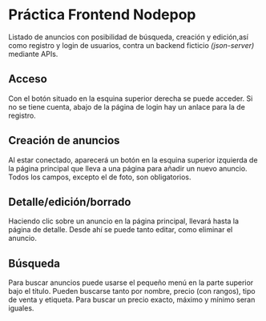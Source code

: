 # Práctica Frontend Nodepop
Listado de anuncios con posibilidad de búsqueda, creación y edición,así como registro y login de usuarios, contra un backend ficticio _(json-server)_ mediante APIs.

## Acceso
Con el botón situado en la esquina superior derecha se puede acceder. Si no se tiene cuenta, abajo de la página de login hay un anlace para la de registro.

## Creación de anuncios
Al estar conectado, aparecerá un botón en la esquina superior izquierda de la página principal que lleva a una página para añadir un nuevo anuncio. Todos los campos, excepto el de foto, son obligatorios.

## Detalle/edición/borrado
Haciendo clic sobre un anuncio en la página principal, llevará hasta la página de detalle. Desde ahí se puede tanto editar, como eliminar el anuncio.

## Búsqueda
Para buscar anuncios puede usarse el pequeño menú en la parte superior bajo el título. Pueden buscarse tanto por nombre, precio (con rangos), tipo de venta y etiqueta. Para buscar un precio exacto, máximo y mínimo seran iguales.